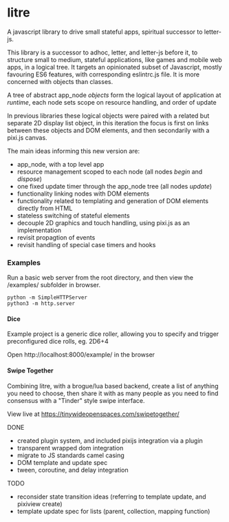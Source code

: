 # litre
A javascript library to drive small stateful apps, spiritual successor to letter-js. 

This library is a successor to adhoc, letter, and letter-js before it, to structure small to medium, stateful applications, like games and mobile web apps, in a logical tree. It targets an opinionated subset of Javascript, mostly favouring ES6 features, with corresponding eslintrc.js file. It is more concerned with objects than classes.

A tree of abstract app\_node _objects_ form the logical layout of application at _runtime_, each node sets scope on resource handling, and order of update 

In previous libraries these logical objects were paired with a related but separate 2D display list object, in this iteration the focus is first on links between these objects and DOM elements, and then secondarily with a pixi.js canvas.

The main ideas informing this new version are:

 * app\_node, with a top level app
 * resource management scoped to each node (all nodes _begin_ and _dispose_)
 * one fixed update timer through the app\_node tree (all nodes _update_)
 * functionality linking nodes with DOM elements
 * functionality related to templating and generation of DOM elements directly from HTML
 * stateless switching of stateful elements
 * decouple 2D graphics and touch handling, using pixi.js as an implementation
 * revisit propagtion of events
 * revisit handling of special case timers and hooks

### Examples
Run a basic web server from the root directory, and then view the /examples/ subfolder in browser.

	python -m SimpleHTTPServer
	python3 -m http.server


#### Dice
Example project is a generic dice roller, allowing you to specify and trigger preconfigured dice rolls, eg. 2D6+4


Open http://localhost:8000/example/ in the browser

#### Swipe Together
Combining litre, with a brogue/lua based backend, create a list of anything you need to choose, then share it with as many people as you need to find consensus with a "Tinder" style swipe interface.


View live at <https://tinywideopenspaces.com/swipetogether/>


DONE

 * created plugin system, and included pixijs integration via a plugin
 * transparent wrapped dom integration
 * migrate to JS standards camel casing
 * DOM template and update spec
 * tween, coroutine, and delay integration

TODO

 * reconsider state transition ideas (referring to template update, and pixiview create)
 * template update spec for lists (parent, collection, mapping function)

